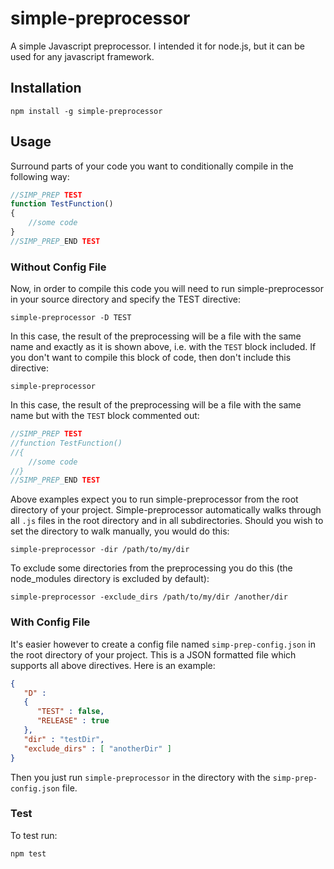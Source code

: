 # simple-preprocessor

A simple Javascript preprocessor. I intended it for node.js, but it can be used for any javascript framework.

## Installation

```
npm install -g simple-preprocessor
```

## Usage
Surround parts of your code you want to conditionally compile in the following way:
```javascript
//SIMP_PREP TEST 
function TestFunction() 
{ 
    //some code 
} 
//SIMP_PREP_END TEST
```
### Without Config File
Now, in order to compile this code you will need to run simple-preprocessor in your source directory and specify the TEST directive:
```
simple-preprocessor -D TEST
```
In this case, the result of the preprocessing will be a file with the same name and exactly as it is shown above, i.e. with the `TEST` block included.
If you don't want to compile this block of code, then don't include this directive:
```
simple-preprocessor
```
In this case, the result of the preprocessing will be a file with the same name but with the `TEST` block commented out:
```javascript
//SIMP_PREP TEST 
//function TestFunction() 
//{ 
    //some code 
//} 
//SIMP_PREP_END TEST
```
Above examples expect you to run simple-preprocessor from the root directory of your project. Simple-preprocessor automatically walks through all `.js` files in the root directory and in all subdirectories. Should you wish to set the directory to walk manually, you would do this:
```
simple-preprocessor -dir /path/to/my/dir
```
To exclude some directories from the preprocessing you do this (the node_modules directory is excluded by default):
```
simple-preprocessor -exclude_dirs /path/to/my/dir /another/dir
```
### With Config File
It's easier however to create a config file named `simp-prep-config.json` in the root directory of your project. This is a JSON formatted file which supports all above directives. Here is an example:
```json
{
   "D" :
   {
      "TEST" : false,
      "RELEASE" : true
   },
   "dir" : "testDir",
   "exclude_dirs" : [ "anotherDir" ]
}
```
Then you just run `simple-preprocessor` in the directory with the `simp-prep-config.json` file.
### Test
To test run:
```
npm test
```
